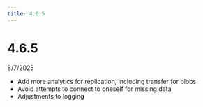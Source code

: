 ```yaml
---
title: 4.6.5
---
```


# 4.6.5

8/7/2025

- Add more analytics for replication, including transfer for blobs
- Avoid attempts to connect to oneself for missing data
- Adjustments to logging